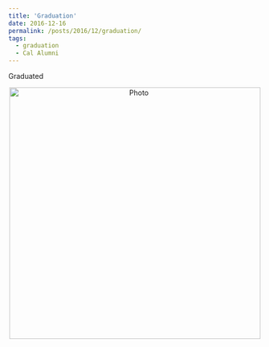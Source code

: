 ```yaml
---
title: 'Graduation'
date: 2016-12-16
permalink: /posts/2016/12/graduation/
tags:
  - graduation
  - Cal Alumni 
---
```


Graduated 

<p align="center">
  <img src="https://kadysongbb.github.io/blog_files/2016-12-18-graduation.jpg?raw=true" alt="Photo" style="width: 500px;"/> 
</p>
